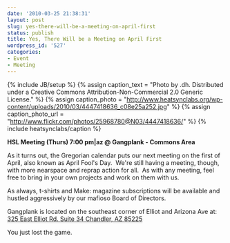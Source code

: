 ```yaml
---
date: '2010-03-25 21:38:31'
layout: post
slug: yes-there-will-be-a-meeting-on-april-first
status: publish
title: Yes, There Will be a Meeting on April First
wordpress_id: '527'
categories:
- Event
- Meeting
---
```


{% include JB/setup %}
{% assign caption_text = "Photo by .dh. Distributed under a Creative Commons Attribution-Non-Commercial 2.0 Generic License." %}
{% assign caption_photo = "http://www.heatsynclabs.org/wp-content/uploads/2010/03/4447418636_c08e25a252.jpg" %}
{% assign caption_photo_url = "http://www.flickr.com/photos/25968780@N03/4447418636/" %}
{% include heatsynclabs/caption %}

**HSL Meeting (Thurs) 7:00 pm|az @ Gangplank - Commons Area**

As it turns out, the Gregorian calendar puts our next meeting on the first of April, also known as April Fool's Day.  We're still having a meeting, though, with more nearspace and reprap action for all.  As with any meeting, feel free to bring in your own projects and work on them with us.

As always, t-shirts and Make: magazine subscriptions will be available and hustled aggressively by our mafioso Board of Directors.

Gangplank is located on the southeast corner of Elliot and Arizona Ave at:
[325 East Elliot Rd. Suite 34
Chandler, AZ 85225](http://maps.google.com/maps?f=q&source=s_q&hl=en&geocode=&q=325+East+Elliot+Rd.+Suite+34+Chandler,+AZ+85225&sll=37.0625,-95.677068&sspn=46.005754,59.414063&ie=UTF8&hq=&hnear=325+E+Elliot+Rd,+Chandler,+Maricopa,+Arizona+85225&t=h&z=16)

You just lost the game.
